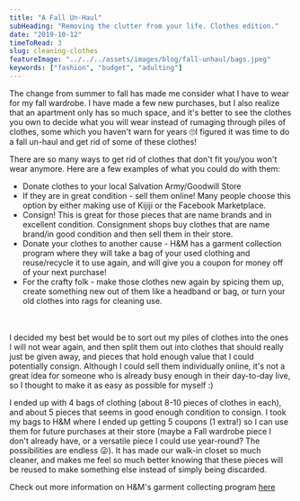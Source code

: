 ```yaml
---
title: "A Fall Un-Haul"
subHeading: "Removing the clutter from your life. Clothes edition."
date: "2019-10-12"
timeToRead: 3
slug: cleaning-clothes
featureImage: "../../../assets/images/blog/fall-unhaul/bags.jpeg"
keywords: ["fashion", "budget", "adulting"]
---
```


The change from summer to fall has made me consider what I have to wear for my fall wardrobe.
I have made a few new purchases, but I also realize that an apartment only has so much space, and it's better to see the clothes you own to decide what you will wear instead of rumaging through piles of clothes, some which you haven't warn for years 🙄I figured it was time to do a fall un-haul and get rid of some of these clothes!

There are so many ways to get rid of clothes that don't fit you/you won't wear anymore. Here are a few examples of what you could do with them:

- Donate clothes to your local Salvation Army/Goodwill Store
- If they are in great condition - sell them online! Many people choose this option by either making use of Kijiji or the Facebook Marketplace.
- Consign! This is great for those pieces that are name brands and in excellent condition. Consignment shops buy clothes that are name brand/in good condition and then sell them in their store.
- Donate your clothes to another cause - H&M has a garment collection program where they will take a bag of your used clothing and reuse/recycle it to use again, and will give you a coupon for money off of your next purchase!
- For the crafty folk - make those clothes new again by spicing them up, create something new out of them like a headband or bag, or turn your old clothes into rags for cleaning use.

<br/><br/>
I decided my best bet would be to sort out my piles of clothes into the ones I will not wear again, and then split them out into clothes that should really just be given away, and pieces that hold enough value that I could potentially consign. Although I could sell them individually online, it's not a great idea for someone who is already busy enough in their day-to-day live, so I thought to make it as easy as possible for myself :)

I ended up with 4 bags of clothing (about 8-10 pieces of clothes in each), and about 5 pieces that seems in good enough condition to consign. I took my bags to H&M where I ended up getting 5 coupons (1 extra!) so I can use them for future purchases at their store (maybe a Fall wardrobe piece I don't already have, or a versatile piece I could use year-round? The possibilities are endless 😜). It has made our walk-in closet so much cleaner, and makes me feel so much better knowing that these pieces will be reused to make something else instead of simply being discarded.

Check out more information on H&M's garment collecting program [here](https://www2.hm.com/en_us/women/campaigns/16r-garment-collecting.html)
